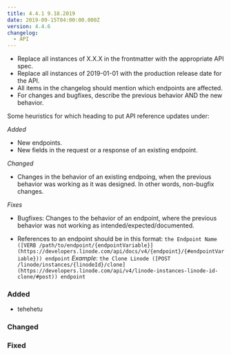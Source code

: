 ```yaml
---
title: 4.4.1 9.18.2019
date: 2019-09-15T04:00:00.000Z
version: 4.4.6
changelog:
  - API
---
```

<!-- API changelog requirements - delete this before merging -->
- Replace all instances of X.X.X in the frontmatter with the appropriate API spec.
- Replace all instances of 2019-01-01 with the production release date for the API.
- All items in the changelog should mention which endpoints are affected.
- For changes and bugfixes, describe the previous behavior AND the new behavior.

<!-- Where to put things - delete this before merging -->
Some heuristics for which heading to put API reference updates under:

*Added*
- New endpoints.
- New fields in the request or a response of an existing endpoint.

*Changed*
- Changes in the behavior of an existing endpoing, when the previous behavior was working as it was designed. In other words, non-bugfix changes.

*Fixes*
- Bugfixes: Changes to the behavior of an endpoint, where the previous behavior was not working as intended/expected/documented.

<!-- Sample syntax - delete this before merging -->

- References to an endpoint should be in this format: `the Endpoint Name ([VERB /path/to/endpoint/{endpointVariable}](https://developers.linode.com/api/docs/v4/{endpoint}/{#endpointVariable})) endpoint` *Example*: `the Clone Linode ([POST /linode/instances/{linodeId}/clone](https://developers.linode.com/api/v4/linode-instances-linode-id-clone/#post)) endpoint`

<!-- Fill these sections out: -->

### Added
- tehehetu
### Changed

### Fixed
